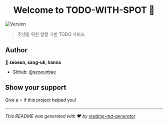 <h1 align="center">Welcome to TODO-WITH-SPOT 👋</h1>
<p>
  <img alt="Version" src="https://img.shields.io/badge/version-1.0-blue.svg?cacheSeconds=2592000" />
</p>

> 갓생을 위한 알람 기반 TODO 서비스

## Author

👤 **seoeun, sang-uk, hanna**

* Github: [@seoeunbae](https://github.com/seoeunbae)

## Show your support

Give a ⭐️ if this project helped you!

***
_This README was generated with ❤️ by [readme-md-generator](https://github.com/kefranabg/readme-md-generator)_